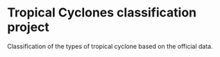 # Tropical Cyclones classification project
Classification of the types of tropical cyclone based on the official data.

